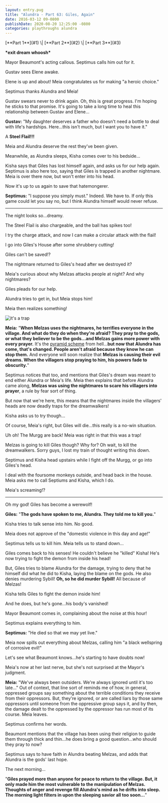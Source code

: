 ```yaml
---
layout: entry.pug
title: "Alundra - Part 63: Giles, Again"
date: 2016-03-12 09-0800
publishDate: 2020-08-20 12:25:00 -0800
categories: playthroughs alundra
---
```


<p class="entry-partination">[**Part 1**](#1) \| [**Part 2**](#2) \| [**Part 3**](#3)</p>

<a name="1"></a>

**\*exit dream whoosh\***

Mayor Beaumont's acting callous. Septimus calls him out for it.

Gustav sees Elene awake.

Elene is up and about! Meia congratulates us for making "a heroic choice."

Septimus thanks Alundra and Meia!

Gustav swears never to drink again. Oh, this is great progress. I'm hoping he sticks to that promise. It's going to take a long time to heal this relationship between Gustav and Elene...

**Gustav:** "My daughter deserves a father who doesn't need a bottle to deal with life's hardships. Here...this isn't much, but I want you to have it."

A **Steel Flail!!!**

Meia and Alundra deserve the rest they've been given.

Meanwhile, as Alundra sleeps, Kisha comes over to his bedside...

Kisha says that Giles has lost himself again, and asks us for our help again. Septimus is also here too, saying that Giles is trapped in another nightmare. Meia is over there now, but won't enter into his head.

Now it's up to us again to save that hatemongerer.

**Septimus:** "I suppose you simply must." Indeed. We have to. If only this game could let you say no, but I think Alundra himself would never refuse.

<a name="2"></a>

---

The night looks so...dreamy.

The Steel Flail is also chargeable, and the ball has spikes too!

I try the charge attack, and now I can make a circular attack with the flail!

I go into Giles's House after some shrubbery cutting!

Giles can't be saved!?

The nightmare returned to Giles's head after we destroyed it?

Meia's curious about why Melzas attacks people at night? And why nightmares?

Giles pleads for our help.

Alundra tries to get in, but Meia stops him!

Meia then realizes something!

<img src="https://www.reactiongifs.us/wp-content/uploads/2013/08/its_a_trap_star_wars.gif" alt="it's a trap"></img>

**Meia:** "**When Melzas uses the nightmares, he terrifies everyone in the village. And what do they do when they're afraid? They pray to the gods, or what they believer to be the gods...and Melzas gains more power with every prayer.** It's the <a href="https://en.wikipedia.org/wiki/Pyramid_scheme">pyramid scheme</a> from hell...**but now that Alundra has come, that's changed. People aren't afraid because they know he can stop them.** And everyone will soon realize that **Melzas is causing their evil dreams. When the villagers stop praying to him, his powers fade to obscurity.**"

Septimus notices that too, and mentions that Giles's dream was meant to end either Alundra or Meia's life. Meia then explains that before Alundra came along, **Melzas was using the nightmares to scare his villagers into prayer**, a rule by fear sort of thing.

But now that we're here, this means that the nightmares inside the villagers' heads are now deadly traps for the dreamwalkers!

Kisha asks us to try though...

Of course, Meia's right, but Giles will die...this really is a no-win situation.

Uh oh! The Murgg are back! Meia was right in that this was a trap!

Melzas is going to kill Giles though? Why for? Oh wait, to kill the dreamwalkers. Sorry guys, I lost my train of thought writing this down.

Septimus and Kisha head upstairs while I fight off the Murgg, or go into Giles's head.

I deal with the foursome monkeys outside, and head back in the house. Meia asks me to call Septiums and Kisha, which I do.

Meia's screaming!?

<a name="3"></a>

---

Oh my god! Giles has become a werewolf!

**Giles:** "**The gods have spoken to me, Alundra. They told me to kill you.**"

Kisha tries to talk sense into him. No good.

Meia does not approve of the "domestic violence in this day and age!"

Septimus tells us to kill him. Meia tells us to stand down...

Giles comes back to his senses! He couldn't believe he "killed" Kisha! He's now trying to fight the demon from inside his head!

But, Giles tries to blame Alundra for the damage, trying to deny that he himself did what he did to Kisha, laying the blame on the gods. He also denies murdering Sybill! **Oh, so he did murder Sybill!** All because of Melzas!

Kisha tells Giles to fight the demon inside him!

And he does, but he's gone...his body's vanished!

Mayor Beaumont comes in, complaining about the noise at this hour!

Septimus explains everything to him.

**Septimus:** "He died so that we may yet live."

Meia now spills out everything about Melzas, calling him "a black wellspring of corrosive evil!"

Let's see what Beaumont knows...he's starting to have doubts now!

Meia's now at her last nerve, but she's not surprised at the Mayor's judgment.

**Meia:** "We've always been outsiders. We're always ignored until it's too late..." Out of context, that line sort of reminds me of how, in general, oppressed groups say something about the terrible conditions they receive from their oppressors. But, they're ignored, or are called liars by those same oppressors until someone from the oppressive group says it, and by then, the damage dealt to the oppressed by the oppressor has run most of its course. Meia leaves.

Septimus confirms her words.

Beaumont mentions that the village has been using their religion to guide them through thick and thin...he does bring a good question...who should they pray to now?

Septimus says to have faith in Alundra beating Melzas, and adds that Alundra is the gods' last hope.

The next morning...

"**Giles prayed more than anyone for peace to return to the village. But, it only made him the most vulnerable to the manipulation of Melzas. Thoughts of anger and revenge fill Alundra's mind as he drifts into sleep. The morning light filters in upon the sleeping savior all too soon...**"
